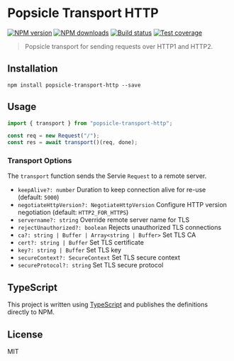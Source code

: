 # Popsicle Transport HTTP

[![NPM version][npm-image]][npm-url]
[![NPM downloads][downloads-image]][downloads-url]
[![Build status][travis-image]][travis-url]
[![Test coverage][coveralls-image]][coveralls-url]

> Popsicle transport for sending requests over HTTP1 and HTTP2.

## Installation

```
npm install popsicle-transport-http --save
```

## Usage

```js
import { transport } from "popsicle-transport-http";

const req = new Request("/");
const res = await transport()(req, done);
```

### Transport Options

The `transport` function sends the Servie `Request` to a remote server.

- `keepAlive?: number` Duration to keep connection alive for re-use (default: `5000`)
- `negotiateHttpVersion?: NegotiateHttpVersion` Configure HTTP version negotiation (default: `HTTP2_FOR_HTTPS`)
- `servername?: string` Override remote server name for TLS
- `rejectUnauthorized?: boolean` Rejects unauthorized TLS connections
- `ca?: string | Buffer | Array<string | Buffer>` Set TLS CA
- `cert?: string | Buffer` Set TLS certificate
- `key?: string | Buffer` Set TLS key
- `secureContext?: SecureContext` Set TLS secure context
- `secureProtocol?: string` Set TLS secure protocol

## TypeScript

This project is written using [TypeScript](https://github.com/Microsoft/TypeScript) and publishes the definitions directly to NPM.

## License

MIT

[npm-image]: https://img.shields.io/npm/v/popsicle-transport-http.svg?style=flat
[npm-url]: https://npmjs.org/package/popsicle-transport-http
[downloads-image]: https://img.shields.io/npm/dm/popsicle-transport-http.svg?style=flat
[downloads-url]: https://npmjs.org/package/popsicle-transport-http
[travis-image]: https://img.shields.io/travis/serviejs/popsicle-transport-http.svg?style=flat
[travis-url]: https://travis-ci.org/serviejs/popsicle-transport-http
[coveralls-image]: https://img.shields.io/coveralls/serviejs/popsicle-transport-http.svg?style=flat
[coveralls-url]: https://coveralls.io/r/serviejs/popsicle-transport-http?branch=master
